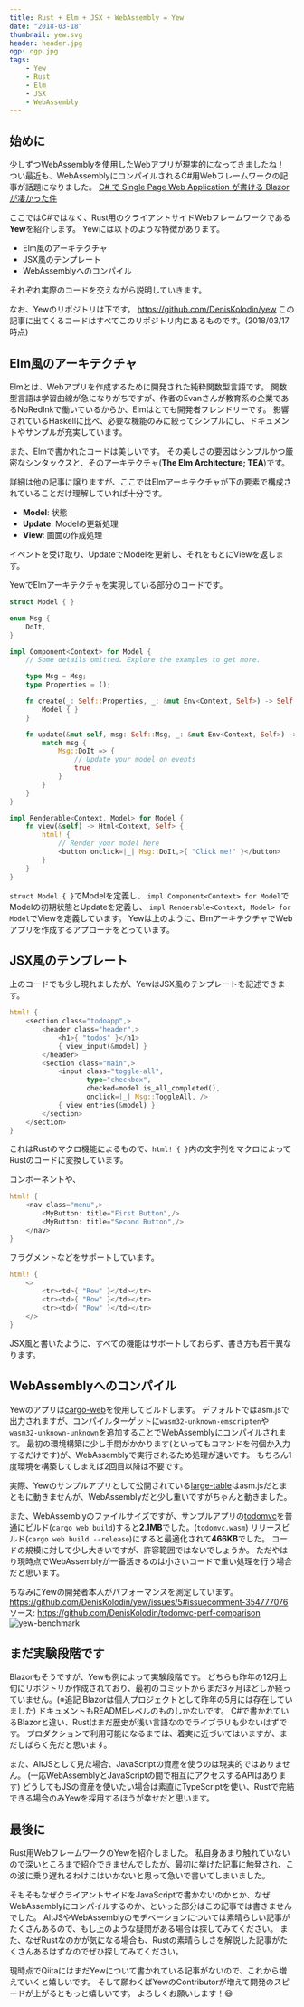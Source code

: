 ```yaml
---
title: Rust + Elm + JSX + WebAssembly = Yew
date: "2018-03-18"
thumbnail: yew.svg
header: header.jpg
ogp: ogp.jpg
tags:
    - Yew
    - Rust
    - Elm
    - JSX
    - WebAssembly
---
```

## 始めに
少しずつWebAssemblyを使用したWebアプリが現実的になってきましたね！
つい最近も、WebAssemblyにコンパイルされるC#用Webフレームワークの記事が話題になりました。
[C# で Single Page Web Application が書ける Blazor が凄かった件](https://qiita.com/jsakamoto/items/20d4893f6c8cdb0356f6)

ここではC#ではなく、Rust用のクライアントサイドWebフレームワークである**Yew**を紹介します。
Yewには以下のような特徴があります。

- Elm風のアーキテクチャ
- JSX風のテンプレート
- WebAssemblyへのコンパイル

それぞれ実際のコードを交えながら説明していきます。

なお、Yewのリポジトリは下です。
https://github.com/DenisKolodin/yew
この記事に出てくるコードはすべてこのリポジトリ内にあるものです。(2018/03/17時点)

## Elm風のアーキテクチャ
Elmとは、Webアプリを作成するために開発された純粋関数型言語です。
関数型言語は学習曲線が急になりがちですが、作者のEvanさんが教育系の企業であるNoRedInkで働いているからか、Elmはとても開発者フレンドリーです。
影響されているHaskellに比べ、必要な機能のみに絞ってシンプルにし、ドキュメントやサンプルが充実しています。

また、Elmで書かれたコードは美しいです。
その美しさの要因はシンプルかつ厳密なシンタックスと、そのアーキテクチャ(**The Elm Architecture; TEA**)です。

詳細は他の記事に譲りますが、ここではElmアーキテクチャが下の要素で構成されていることだけ理解していれば十分です。

- **Model**: 状態
- **Update**: Modelの更新処理
- **View**: 画面の作成処理

イベントを受け取り、UpdateでModelを更新し、それをもとにViewを返します。

YewでElmアーキテクチャを実現している部分のコードです。

```rust
struct Model { }

enum Msg {
    DoIt,
}

impl Component<Context> for Model {
    // Some details omitted. Explore the examples to get more.

    type Msg = Msg;
    type Properties = ();

    fn create(_: Self::Properties, _: &mut Env<Context, Self>) -> Self {
        Model { }
    }

    fn update(&mut self, msg: Self::Msg, _: &mut Env<Context, Self>) -> ShouldRender {
        match msg {
            Msg::DoIt => {
                // Update your model on events
                true
            }
        }
    }
}

impl Renderable<Context, Model> for Model {
    fn view(&self) -> Html<Context, Self> {
        html! {
            // Render your model here
            <button onclick=|_| Msg::DoIt,>{ "Click me!" }</button>
        }
    }
}
```

`struct Model { }`でModelを定義し、
`impl Component<Context> for Model`でModelの初期状態とUpdateを定義し、
`impl Renderable<Context, Model> for Model`でViewを定義しています。
Yewは上のように、ElmアーキテクチャでWebアプリを作成するアプローチをとっています。

## JSX風のテンプレート
上のコードでも少し現れましたが、YewはJSX風のテンプレートを記述できます。

```rust
html! {
    <section class="todoapp",>
        <header class="header",>
            <h1>{ "todos" }</h1>
            { view_input(&model) }
        </header>
        <section class="main",>
            <input class="toggle-all",
                   type="checkbox",
                   checked=model.is_all_completed(),
                   onclick=|_| Msg::ToggleAll, />
            { view_entries(&model) }
        </section>
    </section>
}
```

これはRustのマクロ機能によるもので、`html! { }`内の文字列をマクロによってRustのコードに変換しています。

コンポーネントや、

```rust
html! {
    <nav class="menu",>
        <MyButton: title="First Button",/>
        <MyButton: title="Second Button",/>
    </nav>
}
```

フラグメントなどをサポートしています。

```rust
html! {
    <>
        <tr><td>{ "Row" }</td></tr>
        <tr><td>{ "Row" }</td></tr>
        <tr><td>{ "Row" }</td></tr>
    </>
}
```

JSX風と書いたように、すべての機能はサポートしておらず、書き方も若干異なります。

## WebAssemblyへのコンパイル
Yewのアプリは[cargo-web](https://github.com/koute/cargo-web)を使用してビルドします。
デフォルトではasm.jsで出力されますが、コンパイルターゲットに`wasm32-unknown-emscripten`や`wasm32-unknown-unknown`を追加することでWebAssemblyにコンパイルされます。
最初の環境構築に少し手間がかかります(といってもコマンドを何個か入力するだけです)が、WebAssemblyで実行されるため処理が速いです。
もちろん1度環境を構築してしまえば2回目以降は不要です。

実際、Yewのサンプルアプリとして公開されている[large-table](https://github.com/DenisKolodin/yew/tree/master/examples/large_table)はasm.jsだとまともに動きませんが、WebAssemblyだと少し重いですがちゃんと動きました。

また、WebAssemblyのファイルサイズですが、サンプルアプリの[todomvc](https://github.com/DenisKolodin/yew/tree/master/examples/todomvc)を普通にビルド(`cargo web build`)すると**2.1MB**でした。(`todomvc.wasm`)
リリースビルド(`cargo web build --release`)にすると最適化されて**466KB**でした。
コードの規模に対して少し大きいですが、許容範囲ではないでしょうか。
ただやはり現時点でWebAssemblyが一番活きるのは小さいコードで重い処理を行う場合だと思います。

ちなみにYewの開発者本人がパフォーマンスを測定しています。
https://github.com/DenisKolodin/yew/issues/5#issuecomment-354777076
ソース: https://github.com/DenisKolodin/todomvc-perf-comparison
![yew-benchmark](./bench.png)

## まだ実験段階です
Blazorもそうですが、Yewも例によって実験段階です。
どちらも昨年の12月上旬にリポジトリが作成されており、最初のコミットからまだ3ヶ月ほどしか経っていません。(※追記 Blazorは個人プロジェクトとして昨年の5月には存在していました)
ドキュメントもREADMEレベルのものしかないです。
C#で書かれているBlazorと違い、Rustはまだ歴史が浅い言語なのでライブラリも少ないはずです。
プロダクションで利用可能になるまでは、着実に近づいてはいますが、まだしばらく先だと思います。

また、AltJSとして見た場合、JavaScriptの資産を使うのは現実的ではありません。
(一応WebAssemblyとJavaScriptの間で相互にアクセスするAPIはあります)
どうしてもJSの資産を使いたい場合は素直にTypeScriptを使い、Rustで完結できる場合のみYewを採用するほうが幸せだと思います。

## 最後に
Rust用WebフレームワークのYewを紹介しました。
私自身あまり触れていないので深いところまで紹介できませんでしたが、最初に挙げた記事に触発され、この波に乗り遅れるわけにはいかないと思って急いで書いてしまいました。

そもそもなぜクライアントサイドをJavaScriptで書かないのかとか、なぜWebAssemblyにコンパイルするのか、といった部分はこの記事では書きませんでした。
AltJSやWebAssemblyのモチベーションについては素晴らしい記事がたくさんあるので、もし上のような疑問がある場合は探してみてください。
また、なぜRustなのかが気になる場合も、Rustの素晴らしさを解説した記事がたくさんあるはずなのでぜひ探してみてください。


現時点でQiitaにはまだYewについて書かれている記事がないので、これから増えていくと嬉しいです。
そして願わくばYewのContributorが増えて開発のスピードが上がるともっと嬉しいです。
よろしくお願いします！:smiley:

